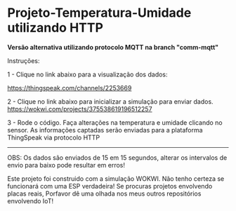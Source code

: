 # Projeto-Temperatura-Umidade utilizando HTTP
**Versão alternativa utilizando protocolo MQTT na branch "comm-mqtt"** 

Instruções:

1 - Clique no link abaixo para a visualização dos dados: 

https://thingspeak.com/channels/2253669

2 - Clique no link abaixo para inicializar a simulação para enviar dados.
https://wokwi.com/projects/375538619196512257


3 - Rode o código. Faça alterações na temperatura e umidade clicando no sensor. As informações captadas serão enviadas para a plataforma ThingSpeak via protocolo HTTP 

---


OBS: Os dados são enviados de 15 em 15 segundos, alterar os intervalos de envio para baixo pode resultar em erros!


Este projeto foi construido com a simulação WOKWI. Não tenho certeza se funcionará com uma ESP verdadeira!
Se procuras projetos envolvendo placas reais, Porfavor dê uma olhada nos meus outros repositórios envolvendo IoT!
